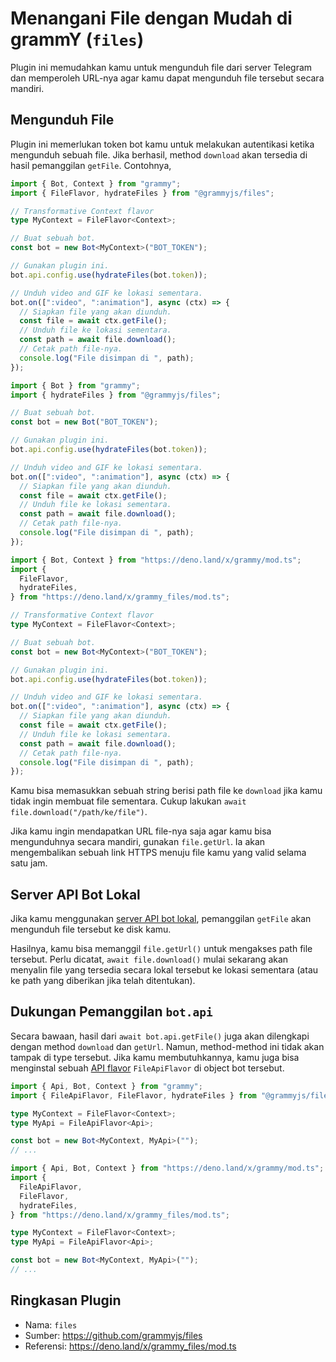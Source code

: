 # Menangani File dengan Mudah di grammY (`files`)

Plugin ini memudahkan kamu untuk mengunduh file dari server Telegram dan memperoleh URL-nya agar kamu dapat mengunduh file tersebut secara mandiri.

## Mengunduh File

Plugin ini memerlukan token bot kamu untuk melakukan autentikasi ketika mengunduh sebuah file.
Jika berhasil, method `download` akan tersedia di hasil pemanggilan `getFile`.
Contohnya,

<CodeGroup>
  <CodeGroupItem title="TypeScript" active>

```ts
import { Bot, Context } from "grammy";
import { FileFlavor, hydrateFiles } from "@grammyjs/files";

// Transformative Context flavor
type MyContext = FileFlavor<Context>;

// Buat sebuah bot.
const bot = new Bot<MyContext>("BOT_TOKEN");

// Gunakan plugin ini.
bot.api.config.use(hydrateFiles(bot.token));

// Unduh video and GIF ke lokasi sementara.
bot.on([":video", ":animation"], async (ctx) => {
  // Siapkan file yang akan diunduh.
  const file = await ctx.getFile();
  // Unduh file ke lokasi sementara.
  const path = await file.download();
  // Cetak path file-nya.
  console.log("File disimpan di ", path);
});
```

</CodeGroupItem>
 <CodeGroupItem title="JavaScript">

```js
import { Bot } from "grammy";
import { hydrateFiles } from "@grammyjs/files";

// Buat sebuah bot.
const bot = new Bot("BOT_TOKEN");

// Gunakan plugin ini.
bot.api.config.use(hydrateFiles(bot.token));

// Unduh video and GIF ke lokasi sementara.
bot.on([":video", ":animation"], async (ctx) => {
  // Siapkan file yang akan diunduh.
  const file = await ctx.getFile();
  // Unduh file ke lokasi sementara.
  const path = await file.download();
  // Cetak path file-nya.
  console.log("File disimpan di ", path);
});
```

</CodeGroupItem>
 <CodeGroupItem title="Deno">

```ts
import { Bot, Context } from "https://deno.land/x/grammy/mod.ts";
import {
  FileFlavor,
  hydrateFiles,
} from "https://deno.land/x/grammy_files/mod.ts";

// Transformative Context flavor
type MyContext = FileFlavor<Context>;

// Buat sebuah bot.
const bot = new Bot<MyContext>("BOT_TOKEN");

// Gunakan plugin ini.
bot.api.config.use(hydrateFiles(bot.token));

// Unduh video and GIF ke lokasi sementara.
bot.on([":video", ":animation"], async (ctx) => {
  // Siapkan file yang akan diunduh.
  const file = await ctx.getFile();
  // Unduh file ke lokasi sementara.
  const path = await file.download();
  // Cetak path file-nya.
  console.log("File disimpan di ", path);
});
```

</CodeGroupItem>
</CodeGroup>

Kamu bisa memasukkan sebuah string berisi path file ke `download` jika kamu tidak ingin membuat file sementara.
Cukup lakukan `await file.download("/path/ke/file")`.

Jika kamu ingin mendapatkan URL file-nya saja agar kamu bisa mengunduhnya secara mandiri, gunakan `file.getUrl`.
Ia akan mengembalikan sebuah link HTTPS menuju file kamu yang valid selama satu jam.

## Server API Bot Lokal

Jika kamu menggunakan [server API bot lokal](https://core.telegram.org/bots/api#using-a-local-bot-api-server), pemanggilan `getFile` akan mengunduh file tersebut ke disk kamu.

Hasilnya, kamu bisa memanggil `file.getUrl()` untuk mengakses path file tersebut.
Perlu dicatat, `await file.download()` mulai sekarang akan menyalin file yang tersedia secara lokal tersebut ke lokasi sementara (atau ke path yang diberikan jika telah ditentukan).

## Dukungan Pemanggilan `bot.api`

Secara bawaan, hasil dari `await bot.api.getFile()` juga akan dilengkapi dengan method `download` dan `getUrl`.
Namun, method-method ini tidak akan tampak di type tersebut.
Jika kamu membutuhkannya, kamu juga bisa menginstal sebuah [API flavor](../advanced/transformers.md#menggunakan-api-flavor) `FileApiFlavor` di object bot tersebut.

<CodeGroup>
  <CodeGroupItem title="Node.js" active>

```ts
import { Api, Bot, Context } from "grammy";
import { FileApiFlavor, FileFlavor, hydrateFiles } from "@grammyjs/files";

type MyContext = FileFlavor<Context>;
type MyApi = FileApiFlavor<Api>;

const bot = new Bot<MyContext, MyApi>("");
// ...
```

</CodeGroupItem>
  <CodeGroupItem title="Deno">

```ts
import { Api, Bot, Context } from "https://deno.land/x/grammy/mod.ts";
import {
  FileApiFlavor,
  FileFlavor,
  hydrateFiles,
} from "https://deno.land/x/grammy_files/mod.ts";

type MyContext = FileFlavor<Context>;
type MyApi = FileApiFlavor<Api>;

const bot = new Bot<MyContext, MyApi>("");
// ...
```

</CodeGroupItem>
</CodeGroup>

## Ringkasan Plugin

- Nama: `files`
- Sumber: <https://github.com/grammyjs/files>
- Referensi: <https://deno.land/x/grammy_files/mod.ts>
